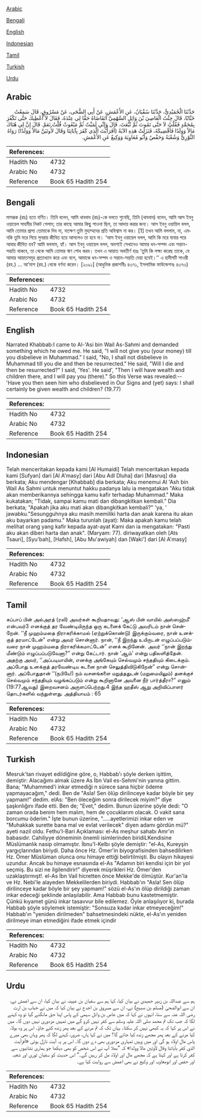 [Arabic](#arabic)

[Bengali](#bengali)

[English](#english)

[Indonesian](#indonesian)

[Tamil](#tamil)

[Turkish](#turkish)

[Urdu](#urdu)

## Arabic


<div dir="rtl" lang="ar" style={{fontSize:'larger',backgroundColor:'#f8f9fa',padding:20}}>
حَدَّثَنَا الْحُمَيْدِيُّ، حَدَّثَنَا سُفْيَانُ، عَنِ الأَعْمَشِ، عَنْ أَبِي الضُّحَى، عَنْ مَسْرُوقٍ، قَالَ سَمِعْتُ خَبَّابًا، قَالَ جِئْتُ الْعَاصِيَ بْنَ وَائِلٍ السَّهْمِيَّ أَتَقَاضَاهُ حَقًّا لِي عِنْدَهُ، فَقَالَ لاَ أُعْطِيكَ حَتَّى تَكْفُرَ بِمُحَمَّدٍ فَقُلْتُ لاَ حَتَّى تَمُوتَ ثُمَّ تُبْعَثَ‏.‏ قَالَ وَإِنِّي لَمَيِّتٌ ثُمَّ مَبْعُوثٌ قُلْتُ نَعَمْ‏.‏ قَالَ إِنَّ لِي هُنَاكَ مَالاً وَوَلَدًا فَأَقْضِيكَهُ، فَنَزَلَتْ هَذِهِ الآيَةُ ‏(‏أَفَرَأَيْتَ الَّذِي كَفَرَ بِآيَاتِنَا وَقَالَ لأُوتَيَنَّ مَالاً وَوَلَدًا‏)‏ رَوَاهُ الثَّوْرِيُّ وَشُعْبَةُ وَحَفْصٌ وَأَبُو مُعَاوِيَةَ وَوَكِيعٌ عَنِ الأَعْمَشِ‏.‏
</div>
<div style={{backgroundColor:'#f8f9fa',padding:20, marginBottom: 10}}><table> <thead> <tr> <th>References:</th> <th></th> </tr> </thead> <tbody><tr><td>Hadith No</td><td>4732</td></tr><tr><td>Arabic No</td><td>4732</td></tr><tr><td>Reference</td><td>Book 65 Hadith 254</td></tr></tbody></table></div>

## Bengali


<div dir="ltr" lang="bn" style={{fontSize:'larger',backgroundColor:'#f8f9fa',padding:20}}>
মাসরূক (রাঃ) হতে বর্ণিত। তিনি বলেন, আমি খাববাব (রাঃ)-কে বলতে শুনেছি, তিনি (খাববাব) বলেন, আমি আস ইবনু ওয়ায়েল সাহমীর নিকট গেলাম; তার কাছে আমার কিছু পাওনা ছিল, তা আদায় করার জন্য। আস ইবনু ওয়ায়িল বলল, আমি তোমার প্রাপ্য তোমাকে দিব না, যতক্ষণ তুমি মুহাম্মদের প্রতি অবিশ্বাস না কর। [1] তখন আমি বললাম, না, এমনকি তুমি মরে গিয়ে পুনরায় জীবিত হয়ে আসলেও তা হবে না। ‘আস ইবনু ওয়ায়েল বলল, আমি কি মরে যাবার পরে আবার জীবিত হব? আমি বললাম, হ্যাঁ। আস ইবনু ওয়ায়েল বলল, অবশ্যই সেখানেও আমার ধন-সম্পদ এবং সন্তান-সন্ততি থাকবে, তা থেকে আমি তোমার ঋণ শোধ করব। তখন এ আয়াত অবতীর্ণ হয়ঃ ‘তুমি কি লক্ষ্য করেছ তাকে, যে আমার আয়াতসমূহ প্রত্যাখ্যান করে এবং বলে, আমাকে ধন-সম্পদ ও সন্তান-সন্ততি দেয়া হবেই।’’ এ হাদীসটি সাওরী (রহ.) ... আ’মাশ (রহ.) থেকে বর্ণনা করেন। [২০৯১] (আধুনিক প্রকাশনীঃ ৪৩৭১, ইসলামিক ফাউন্ডেশনঃ ৪৩৭৩)
</div>
<div style={{backgroundColor:'#f8f9fa',padding:20, marginBottom: 10}}><table> <thead> <tr> <th>References:</th> <th></th> </tr> </thead> <tbody><tr><td>Hadith No</td><td>4732</td></tr><tr><td>Arabic No</td><td>4732</td></tr><tr><td>Reference</td><td>Book 65 Hadith 254</td></tr></tbody></table></div>

## English


<div dir="ltr" lang="en" style={{fontSize:'larger',backgroundColor:'#f8f9fa',padding:20}}>
Narrated Khabbab:I came to Al-'Asi bin Wail As-Sahmi and demanded something which he owed me. He said, "I will not give you (your money) till you disbelieve in Muhammad." I said, "No, I shall not disbelieve in Muhammad till you die and then be resurrected." He said, "Will I die and then be resurrected?" I said, 'Yes'. He said', "Then I will have wealth and children there, and I will pay you (there)." So this Verse was revealed:-- 'Have you then seen him who disbelieved in Our Signs and (yet) says: I shall certainly be given wealth and children? (19.77)
</div>
<div style={{backgroundColor:'#f8f9fa',padding:20, marginBottom: 10}}><table> <thead> <tr> <th>References:</th> <th></th> </tr> </thead> <tbody><tr><td>Hadith No</td><td>4732</td></tr><tr><td>Arabic No</td><td>4732</td></tr><tr><td>Reference</td><td>Book 65 Hadith 254</td></tr></tbody></table></div>

## Indonesian


<div dir="ltr" lang="id" style={{fontSize:'larger',backgroundColor:'#f8f9fa',padding:20}}>
Telah menceritakan kepada kami [Al Humaidi] Telah menceritakan kepada kami [Sufyan] dari [Al A'masy] dari [Abu Adl Dluha] dari [Masruq] dia berkata; Aku mendengar [Khabbab] dia berkata; Aku menemui Al 'Ash bin Wail As Sahmi untuk menuntut hakku padanya lalu ia mengatakan "Aku tidak akan memberikannya sehingga kamu kafir terhadap Muhammad." Maka kukatakan; "Tidak, sampai kamu mati dan dibangkitkan kembali." Dia berkata; "Apakah jika aku mati akan dibangkitkan kembali?" 'ya, ' jawabku."Sesungguhnya aku masih memiliki harta dan anak karena itu akan aku bayarkan padamu." Maka turunlah (ayat): Maka apakah kamu telah melihat orang yang kafir kepada ayat-ayat Kami dan ia mengatakan: "Pasti aku akan diberi harta dan anak". (Maryam: 77). diriwayatkan oleh [Ats Tsauri], [Syu'bah], [Hafsh], [Abu Mu'awiyah] dan [Waki'] dari [Al A'masy]
</div>
<div style={{backgroundColor:'#f8f9fa',padding:20, marginBottom: 10}}><table> <thead> <tr> <th>References:</th> <th></th> </tr> </thead> <tbody><tr><td>Hadith No</td><td>4732</td></tr><tr><td>Arabic No</td><td>4732</td></tr><tr><td>Reference</td><td>Book 65 Hadith 254</td></tr></tbody></table></div>

## Tamil


<div dir="ltr" lang="ta" style={{fontSize:'larger',backgroundColor:'#f8f9fa',padding:20}}>
கப்பாப் பின் அல்அரத் (ரலி) அவர்கள் கூறியதாவது: ‘ஆஸ் பின் வாயில் அஸ்ஸஹ்மீ’ என்பவர்3 எனக்குத் தர வேண்டியிருந்த ஒரு கடனைக் கேட்டு அவரிடம் நான் சென்றேன். ‘‘நீ முஹம்மதை நிராகரிக்காமல் (ஏற்றுக்கொண்டு) இருக்கும்வரை, நான் உனக்குத் தரமாட்டேன்” என்று அவர் சொன்னார். நான், ‘‘நீ இறந்து உயிருடன் எழுப்பப்படும்வரை நான் முஹம்மதை நிராகரிக்கமாட்டேன்” எனக் கூறினேன். அவர் ‘‘நான் இறந்து மீண்டும் எழுப்பப்படுவேனா?” என்று கேட்டார். நான் ‘ஆம்’ என்று பதிலளித்தேன். அதற்கு அவர், ‘‘அப்படியாயின், எனக்கு அங்கேயும் செல்வமும் சந்ததியும் கிடைக்கும். அப்போது உனக்குத் தரவேண்டிய கடனை நான் செலுத்திவிடுகிறேன்” என்று சொன்னார். அப்போதுதான் ‘‘(நபியே!) நம் வசனங்களை மறுத்ததுடன் (மறுமையிலும்) தனக்குச் செல்வமும் சந்ததியும் வழங்கப்படும் என்று கூறினானே அவனை நீர் பார்த்தீரா?” எனும் (19:77ஆவது) இறைவசனம் அருளப்பெற்றது.4 இந்த ஹதீஸ் ஆறு அறிவிப்பாளர் தொடர்களில் வந்துள்ளது. அத்தியாயம் : 65
</div>
<div style={{backgroundColor:'#f8f9fa',padding:20, marginBottom: 10}}><table> <thead> <tr> <th>References:</th> <th></th> </tr> </thead> <tbody><tr><td>Hadith No</td><td>4732</td></tr><tr><td>Arabic No</td><td>4732</td></tr><tr><td>Reference</td><td>Book 65 Hadith 254</td></tr></tbody></table></div>

## Turkish


<div dir="ltr" lang="tr" style={{fontSize:'larger',backgroundColor:'#f8f9fa',padding:20}}>
Mesruk'tan rivayet edildiğine göre, o, Habbab'ı şöyle derken işittim, demiştir: Alacağımı almak üzere As İbn Vail es-Sehmi'nin yanına gittim. Bana; "Muhammed'i inkar etmediği n sürece sana hiçbir ödeme yapmayacağım," dedi. Ben de "Asla! Sen ölüp dirilinceye kadar böyle bir şey yapmam!" dedim. elAs: "Ben öleceğim sonra dirilecek miyim?" diye şaşkınlığını ifade etti. Ben de; "Evet," dedim. Bunun üzerine şöyle dedi: "O zaman orada benim hem malım, hem de çocuklarım olacak. O vakit sana borcumu öderim." İşte bunun üzerine, ".....ayetlerimizi inkar eden ve "Muhakkak surette bana mal ve evlat verilecek" diyen adamı gördün mü?" ayeti nazil oldu. Fethu'l-Bari Açıklaması: el-As meşhur sahabı Amr'ın babasıdır. Cahiliyye döneminin önemli isimlerinden biridiLKendisine Müslümanlık nasip olmamıştır. İbnu'l-Kelbı şöyle demiştir: "el-As, Kureyşin yargıçlarından biriydi. Daha önce Hz. Ömer'in biyografisinden bahsedilirken Hz. Ömer Müslüman olunca onu himaye ettiği belirtilmişti. Bu olayın hikayesi uzundur. Ancak bu himaye esnasında el-As "Adamın biri kendisi için bir yol seçmiş. Bu sizi ne ilgilendirir!" diyerek müşrikleri Hz. Ömer'den uzaklaştırmışt!. el-As İbn Vail hicretten önce Mekke'de ölmüştür. Kur'an'la ve Hz. Nebi'le alayeden Mekkelilerden biriydi. Habbab'ın "Asla! Sen ölüp dirilinceye kadar böyle bir şey yapmam!" sözü el-As'ın ölüp dirildiği zaman inkar edeceği şeklinde anlaşılabilir. Ama Habbab bunu kastetmemiştir. Çünkü kıyamet günü inkar tasavvur bile edilemez. Öyle anlaşılıyor ki, burada Habbab şöyle söylemek istemiştir: "Sonsuza kadar inkar etmeyeceğim!" Habbab'ın "yeniden dirilmeden" bahsetmesindeki nükte, el-As'ın yeniden dirilmeye iman etmediğini ifade etmek içindir
</div>
<div style={{backgroundColor:'#f8f9fa',padding:20, marginBottom: 10}}><table> <thead> <tr> <th>References:</th> <th></th> </tr> </thead> <tbody><tr><td>Hadith No</td><td>4732</td></tr><tr><td>Arabic No</td><td>4732</td></tr><tr><td>Reference</td><td>Book 65 Hadith 254</td></tr></tbody></table></div>

## Urdu


<div dir="rtl" lang="ur" style={{fontSize:'larger',backgroundColor:'#f8f9fa',padding:20}}>
ہم سے عبداللہ بن زبیر حمیدی نے بیان کیا، کہا ہم سے سفیان بن عیینہ نے بیان کیا، ان سے اعمش نے، ان سے ابوالضحیٰ (مسلم بن صبیح) نے، ان سے مسروق بن اجدع نے بیان کیا کہ میں نے خباب بن ارت رضی اللہ عنہ سے سنا، انہوں نے کہا کہ میں عاص بن وائل سہمی کے پاس اپنا حق مانگنے گیا تو وہ کہنے لگا کہ جب تک تم محمد صلی اللہ علیہ وسلم سے کفر نہیں کرو گے میں تمہیں مزدوری نہیں دوں گا۔ میں نے اس پر کہا کہ یہ کبھی نہیں کر سکتا۔ یہاں تک کہ تم مرنے کے بعد پھر زندہ کئے جاؤ۔ اس پر وہ بولا، کیا مرنے کے بعد پھر مجھے زندہ کیا جائے گا؟ میں نے کہا ہاں، ضرور، کہنے لگا کہ پھر وہاں بھی میرے پاس مال اولاد ہو گی اور میں وہیں تمہاری مزدوری بھی دے دوں گا۔ اس پر یہ آیت نازل ہوئی «أفرأيت الذي كفر بآياتنا وقال لأوتين مالا وولدا‏» کہ ”بھلا آپ نے اس شخص کو بھی دیکھا جو ہماری نشانیوں سے کفر کرتا ہے اور کہتا ہے کہ مجھے مال اور اولاد مل کر رہیں گے۔“ اس حدیث کو سفیان ثوری اور شعبہ اور حفص اور ابومعاویہ اور وکیع نے بھی اعمش سے روایت کیا ہے۔
</div>
<div style={{backgroundColor:'#f8f9fa',padding:20, marginBottom: 10}}><table> <thead> <tr> <th>References:</th> <th></th> </tr> </thead> <tbody><tr><td>Hadith No</td><td>4732</td></tr><tr><td>Arabic No</td><td>4732</td></tr><tr><td>Reference</td><td>Book 65 Hadith 254</td></tr></tbody></table></div>